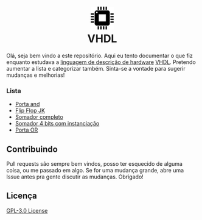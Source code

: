 <h1 align="center">
  <br>
  <a href="#"><img src="assets/logo.png" alt="CI icon" width="60"></a>
  <br>
  VHDL
  <br>
</h1>

Olá, seja bem vindo a este repositório. Aqui eu tento documentar o que fiz enquanto estudava a [linguagem de descrição de hardware](https://en.wikipedia.org/wiki/Hardware_description_language) [VHDL](https://pt.wikipedia.org/wiki/VHDL). Pretendo aumentar a lista e categorizar também. Sinta-se a vontade para sugerir mudanças e melhorias!

### Lista

- [Porta and](and_gate)
- [Flip Flop JK](flip_flop_jk)
- [Somador completo](full_adder)
- [Somador 4 bits com instanciação](full_adder_4bits)
- [Porta OR](or_gate)

## Contribuindo

Pull requests são sempre bem vindos, posso ter esquecido de alguma coisa, ou me passado em algo. Se for uma mudança grande, abre uma Issue antes pra gente discutir as mudanças. Obrigado!

## Licença

[GPL-3.0 License](LICENSE)
